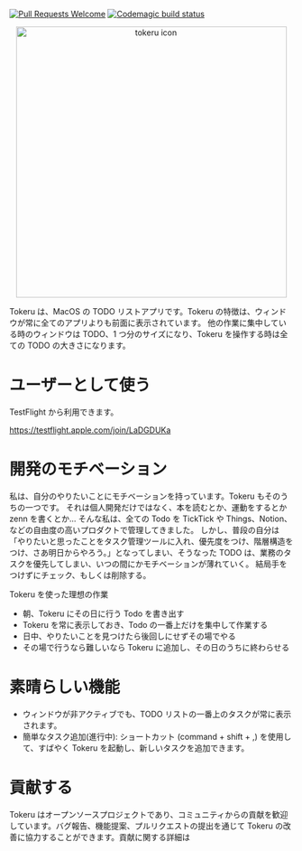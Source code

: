 [![Pull Requests Welcome](https://img.shields.io/badge/PRs-welcome-brightgreen.svg?style=flat)](http://makeapullrequest.com)
[![Codemagic build status](https://api.codemagic.io/apps/65d834ac3786568a8b6ef02e/65d83d4548306436129e0db1/status_badge.svg)](https://codemagic.io/apps/65d834ac3786568a8b6ef02e/65d83d4548306436129e0db1/latest_build)

<p align="center">
  <img src="https://raw.githubusercontent.com/tinp-lab/tokeru/main/logo/app_icon.png" alt="tokeru icon" width="480" />
</p>

Tokeru は、MacOS の TODO リストアプリです。Tokeru の特徴は、ウィンドウが常に全てのアプリよりも前面に表示されています。
他の作業に集中している時のウィンドウは TODO、1 つ分のサイズになり、Tokeru を操作する時は全ての TODO の大きさになります。

# ユーザーとして使う

TestFlight から利用できます。

https://testflight.apple.com/join/LaDGDUKa

# 開発のモチベーション

私は、自分のやりたいことにモチベーションを持っています。Tokeru もそのうちの一つです。
それは個人開発だけではなく、本を読むとか、運動をするとか zenn を書くとか...
そんな私は、全ての Todo を TickTick や Things、Notion、などの自由度の高いプロダクトで管理してきました。
しかし、普段の自分は「やりたいと思ったことをタスク管理ツールに入れ、優先度をつけ、階層構造をつけ、さあ明日からやろう。」となってしまい、そうなった TODO は、業務のタスクを優先してしまい、いつの間にかモチベーションが薄れていく。
結局手をつけずにチェック、もしくは削除する。

Tokeru を使った理想の作業

- 朝、Tokeru にその日に行う Todo を書き出す
- Tokeru を常に表示しておき、Todo の一番上だけを集中して作業する
- 日中、やりたいことを見つけたら後回しにせずその場でやる
- その場で行うなら難しいなら Tokeru に追加し、その日のうちに終わらせる

# 素晴らしい機能

- ウィンドウが非アクティブでも、TODO リストの一番上のタスクが常に表示されます。
- 簡単なタスク追加(進行中): ショートカット (command + shift + ,) を使用して、すばやく Tokeru を起動し、新しいタスクを追加できます。

# 貢献する

Tokeru はオープンソースプロジェクトであり、コミュニティからの貢献を歓迎しています。バグ報告、機能提案、プルリクエストの提出を通じて Tokeru の改善に協力することができます。貢献に関する詳細は
